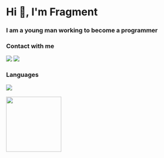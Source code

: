 <h1 align="left">Hi 👋, I'm Fragment</h1>
<h3 align="left" style>I am a young man working to become a programmer</h3>

<h3 align="left">Contact with me</h3>
<div align="left">
<a href="https://t.me/FR46M3N7" target"blank_"><img src="https://img.shields.io/badge/Telegram%20-%2312100E.svg?&style=for-the-badge&logo=telegram&logoColor=008000"></a>
<a href="https://github.com/byfragment" target"blank_"><img src="https://img.shields.io/badge/GitHub%20-%2312100E.svg?&style=for-the-badge&logo=github&logoColor=008000"></a>
</div>

<div align="left">
<h3>Languages</h3>
<a href="https://www.python.com" target"blank_"><img src="https://img.shields.io/badge/Python-%2312100E?style=for-the-badge&logo=python&logoColor=008000"></a>
</div>
<br>
<div align="left">
<a href="https://github.com/byfragment" target="_blank"> 
<img src="https://github-readme-stats.vercel.app/api/?username=byfragment&show_icons=true&title_color=fff&icon_color=79ff97&text_color=9f9f9f&bg_color=151515" width="%100" height="150px">
</div>
